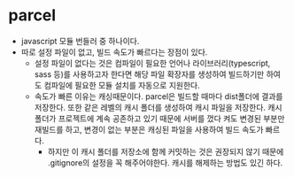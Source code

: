 # parcel

- javascript 모듈 번들러 중 하나이다.
- 따로 설정 파일이 없고, 빌드 속도가 빠르다는 장점이 있다.
  - 설정 파일이 없다는 것은 컴파일이 필요한 언어나 라이브러리(typescript, sass 등)를 사용하고자 한다면 해당 파일 확장자를 생성하여 빌드하기만 하여도 컴파일에 필요한 모듈 설치를 자동으로 지원한다.
  - 속도가 빠른 이유는 캐싱때문이다. parcel은 빌드할 때마다 dist폴더에 결과를 저장한다. 또한 같은 레벨의 캐시 폴더를 생성하여 캐시 파일을 저장한다. 캐시 폴더가 프로젝트에 계속 공존하고 있기 때문에 서버를 껐다 켜도 변경된 부분만 재빌드를 하고, 변경이 없는 부분은 캐싱된 파일을 사용하여 빌드 속도가 빠르다.
    - 하지만 이 캐시 폴더를 저장소에 함께 커밋하는 것은 권장되지 않기 때문에 .gitignore의 설정을 꼭 해주어야한다. 캐시를 해제하는 방법도 있긴 하다.
